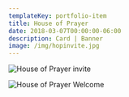 ```yaml
---
templateKey: portfolio-item
title: House of Prayer
date: 2018-03-07T00:00:00-06:00
description: Card | Banner
image: /img/hopinvite.jpg
---
```


![House of Prayer invite](/img/hopinvite.jpg)

![House of Prayer Welcome](/img/hopwelcome.jpg)
